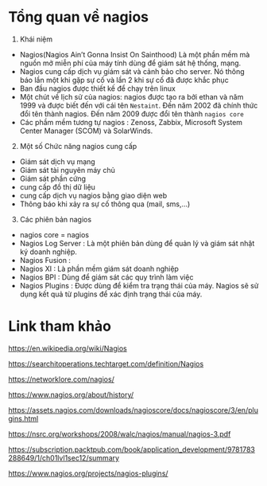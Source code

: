 # Tổng quan về nagios 
1. Khái niệm 
- Nagios(Nagios Ain’t Gonna Insist On Sainthood) Là một phần mềm mà nguồn mở miễn phí của máy tính  dùng để giám sát hệ thống, mạng.   
- Nagios cung cấp dịch vụ giám sát và cảnh bảo cho server. Nó thông báo lần một khi gặp sự cố và lần 2 khi sự cố đã được khắc phục 
- Ban đầu nagios được thiết kế để chạy trên linux
- Một chút về lịch sử của nagios: nagios được tạo ra bởi ethan và năm 1999 và được biết đến với cái tên `Nestaint`. Đến năm 2002 đã chính thức đổi tên thành nagios. Đến năm 2009 được đổi tên thành `nagios core`
- Các phầm mềm tương tự nagios : Zenoss, Zabbix, Microsoft System Center Manager (SCOM) và SolarWinds.
2. Một số Chức năng nagios cung cấp 
- Giám sát dịch vụ mạng 
- Giám sát tài nguyên máy chủ
- Giám sát phần cứng 
- cung cấp đồ thị dữ liệu 
- cung cấp dịch vụ nagios bằng giao diện web
- Thông báo khi xảy ra sự cố thông qua (mail, sms,...)
3. Các phiên bản nagios
- nagios core = nagios 
- Nagios Log Server : Là một phiên bản dùng để quản lý và giám sát nhật ký doanh nghiệp. 
- Nagios Fusion : 
- Nagios XI : Là phần mềm giám sát doanh nghiệp 
- Nagios BPI : Dùng để giám sát các quy trình làm việc 
- Nagios Plugins : Được dùng để kiểm tra trạng thái của máy. Nagios sẽ sử dụng kết quả từ plugins để xác định trạng thái của máy.

# Link tham khảo 
https://en.wikipedia.org/wiki/Nagios

https://searchitoperations.techtarget.com/definition/Nagios

https://networklore.com/nagios/

https://www.nagios.org/about/history/

https://assets.nagios.com/downloads/nagioscore/docs/nagioscore/3/en/plugins.html

https://nsrc.org/workshops/2008/walc/nagios/manual/nagios-3.pdf

https://subscription.packtpub.com/book/application_development/9781783288649/1/ch01lvl1sec12/summary

https://www.nagios.org/projects/nagios-plugins/

